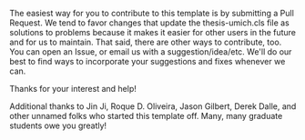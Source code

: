 The easiest way for you to contribute to this template is by submitting a Pull Request. We tend to favor changes that update the thesis-umich.cls file as solutions to problems because it makes it easier for other users in the future and for us to maintain. That said, there are other ways to contribute, too. You can open an Issue, or email us with a suggestion/idea/etc. We'll do our best to find ways to incorporate your suggestions and fixes whenever we can.

Thanks for your interest and help!

Additional thanks to Jin Ji, Roque D. Oliveira, Jason Gilbert, Derek Dalle, and other unnamed folks who started this template off. Many, many graduate students owe you greatly!